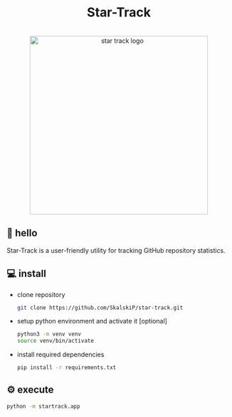 <h1 align="center">Star-Track </h1>

<p align="center">
    </br>
    <img width="400" src="https://github.com/SkalskiP/star-track/assets/26109316/b643f69f-5a52-42b6-a54d-b22132beb5ee" alt="star track logo">
    </br>
</p>


## 👋 hello

Star-Track is a user-friendly utility for tracking GitHub repository statistics. 

## 💻 install

- clone repository

    ```bash
    git clone https://github.com/SkalskiP/star-track.git
    ```
  
- setup python environment and activate it [optional]

    ```bash
    python3 -m venv venv
    source venv/bin/activate
    ```

- install required dependencies

    ```bash
    pip install -r requirements.txt
    ```

## ⚙️ execute

```bash
python -m startrack.app
```
